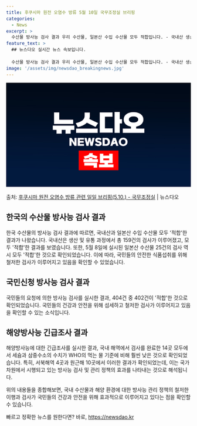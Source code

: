 ```yaml
---
title: 후쿠시마 원전 오염수 방류 5월 10일 국무조정실 브리핑
categories:
  - News
excerpt: >
  수산물 방사능 검사 결과 우리 수산물, 일본산 수입 수산물 모두 적합입니다. - 국내산 생산단계 87건, 유…
feature_text: >
  ## 뉴스다오 실시간 뉴스 속보입니다.

  수산물 방사능 검사 결과 우리 수산물, 일본산 수입 수산물 모두 적합입니다. - 국내산 생산단계 87건, 유…
image: '/assets/img/newsdao_breakingnews.jpg'
---
```


![뉴스다오 속보](/assets/img/newsdao_breakingnews.jpg)

<p>출처: <a href="https://newsdao.kr/3784" rel="dofollow">후쿠시마 원전 오염수 방류 관련 일일 브리핑(5.10.) - 국무조정실</a> | 뉴스다오</p>

## 한국의 수산물 방사능 검사 결과

한국 수산물의 방사능 검사 결과에 따르면, 국내산과 일본산 수입 수산물 모두 '적합'한 결과가 나왔습니다. 국내산은 생산 및 유통 과정에서 총 159건의 검사가 이루어졌고, 모두 '적합'한 결과를 보였습니다. 또한, 5월 8일에 실시된 일본산 수산물 25건의 검사 역시 모두 '적합'한 것으로 확인되었습니다. 이에 따라, 국민들의 안전한 식품섭취를 위해 철저한 검사가 이루어지고 있음을 확인할 수 있었습니다.

## 국민신청 방사능 검사 결과

국민들의 요청에 의한 방사능 검사를 실시한 결과, 404건 중 402건이 '적합'한 것으로 확인되었습니다. 국민들의 건강과 안전을 위해 섬세하고 철저한 검사가 이루어지고 있음을 확인할 수 있는 소식입니다.

## 해양방사능 긴급조사 결과

해양방사능에 대한 긴급조사를 실시한 결과, 국내 해역에서 검사를 완료한 14곳 모두에서 세슘과 삼중수소의 수치가 WHO의 먹는 물 기준에 비해 훨씬 낮은 것으로 확인되었습니다. 특히, 서북해역 4곳과 원근해 10곳에서 이러한 결과가 확인되었는데, 이는 국가 차원에서 시행되고 있는 방사능 검사 및 관리 정책의 효과를 나타내는 것으로 해석됩니다.

위의 내용들을 종합해보면, 국내 수산물과 해양 환경에 대한 방사능 관리 정책의 철저한 이행과 검사가 국민들의 건강과 안전을 위해 효과적으로 이루어지고 있다는 점을 확인할 수 있습니다. 

빠르고 정확한 뉴스를 원한다면? 바로, <a href="https://newsdao.kr" rel="dofollow">https://newsdao.kr</a>


